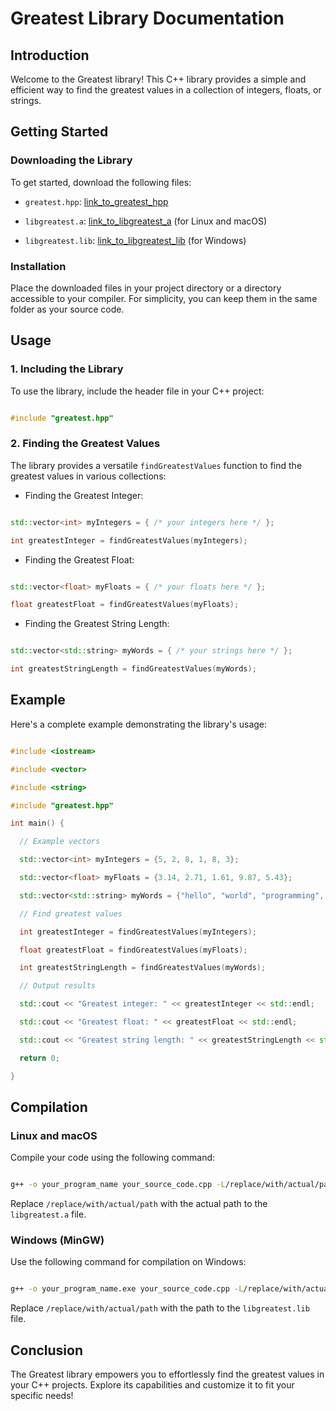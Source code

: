 # Greatest Library Documentation

## Introduction

Welcome to the Greatest library! This C++ library provides a simple and efficient way to find the greatest values in a collection of integers, floats, or strings.

## Getting Started

### Downloading the Library

To get started, download the following files:

- `greatest.hpp`: [link_to_greatest_hpp](link_to_greatest_hpp)

- `libgreatest.a`: [link_to_libgreatest_a](link_to_libgreatest_a) (for Linux and macOS)

- `libgreatest.lib`: [link_to_libgreatest_lib](link_to_libgreatest_lib) (for Windows)

### Installation

Place the downloaded files in your project directory or a directory accessible to your compiler. For simplicity, you can keep them in the same folder as your source code.

## Usage

### 1. Including the Library

To use the library, include the header file in your C++ project:

```cpp

#include "greatest.hpp"

```

### 2. Finding the Greatest Values

The library provides a versatile `findGreatestValues` function to find the greatest values in various collections:

- Finding the Greatest Integer:

```cpp

std::vector<int> myIntegers = { /* your integers here */ };

int greatestInteger = findGreatestValues(myIntegers);

```

- Finding the Greatest Float:

```cpp

std::vector<float> myFloats = { /* your floats here */ };

float greatestFloat = findGreatestValues(myFloats);

```

- Finding the Greatest String Length:

```cpp

std::vector<std::string> myWords = { /* your strings here */ };

int greatestStringLength = findGreatestValues(myWords);

```

## Example

Here's a complete example demonstrating the library's usage:

```cpp

#include <iostream>

#include <vector>

#include <string>

#include "greatest.hpp"

int main() {

  // Example vectors

  std::vector<int> myIntegers = {5, 2, 8, 1, 8, 3};

  std::vector<float> myFloats = {3.14, 2.71, 1.61, 9.87, 5.43};

  std::vector<std::string> myWords = {"hello", "world", "programming", "is", "fun"};

  // Find greatest values

  int greatestInteger = findGreatestValues(myIntegers);

  float greatestFloat = findGreatestValues(myFloats);

  int greatestStringLength = findGreatestValues(myWords);

  // Output results

  std::cout << "Greatest integer: " << greatestInteger << std::endl;

  std::cout << "Greatest float: " << greatestFloat << std::endl;

  std::cout << "Greatest string length: " << greatestStringLength << std::endl;

  return 0;

}

```

## Compilation

### Linux and macOS

Compile your code using the following command:

```bash

g++ -o your_program_name your_source_code.cpp -L/replace/with/actual/path -lgreatest

```

Replace `/replace/with/actual/path` with the actual path to the `libgreatest.a` file.

### Windows (MinGW)

Use the following command for compilation on Windows:

```bash

g++ -o your_program_name.exe your_source_code.cpp -L/replace/with/actual/path -lgreatest

```

Replace `/replace/with/actual/path` with the path to the `libgreatest.lib` file.

## Conclusion

The Greatest library empowers you to effortlessly find the greatest values in your C++ projects. Explore its capabilities and customize it to fit your specific needs!